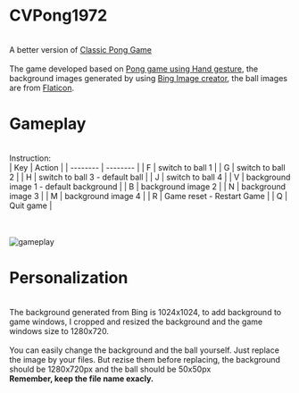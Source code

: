 # CVPong1972

<br>A better version of [Classic Pong Game](https://github.com/jayllfpt/ClassicPongGame)</br>
<br>The game developed based on [Pong game using Hand gesture](https://www.computervision.zone/courses/pong-game-using-hand-gestures/), the background images generated by using [Bing Image creator](https://www.bing.com/images/create?FORM=GENILP), the ball images are from [Flaticon](https://www.flaticon.com/).</br>


# Gameplay
<br>Instruction:</br>
| Key | Action |
| -------- | -------- |
| F   | switch to ball 1   |
| G   | switch to ball 2   |
| H   | switch to ball 3 - default ball  |
| J   | switch to ball 4   |
| V   | background image 1 - default background  |
| B   | background image 2  |
| N   | background image 3  |
| M   | background image 4  |
| R   | Game reset - Restart Game  |
| Q   | Quit game  |


<br></br>
![gameplay](https://github.com/jayllfpt/CVPong1972/blob/main/demo.gif)

# Personalization
<br> The background generated from Bing is 1024x1024, to add background to game windows, I cropped and resized the background and the game windows size to 1280x720.</br>
<br>You can easily change the background and the ball yourself. Just replace the image by your files. But rezise them before replacing, the background should be 1280x720px and the ball should be 50x50px</br>
**Remember, keep the file name exacly.** 
